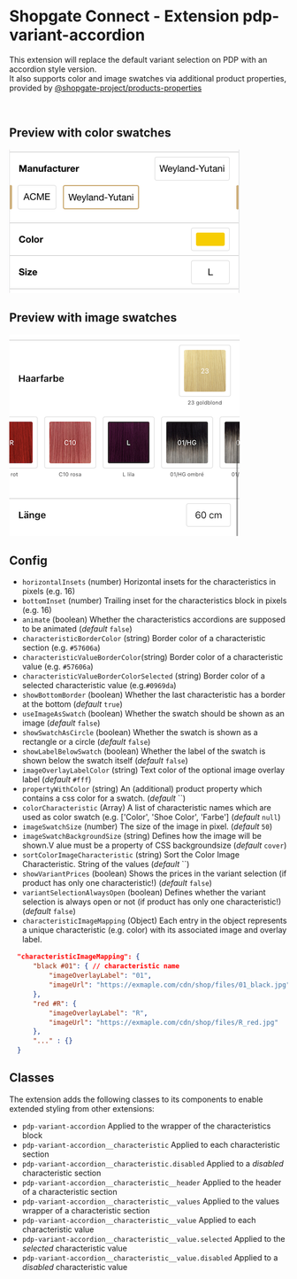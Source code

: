 # Shopgate Connect - Extension pdp-variant-accordion

This extension will replace the default variant selection on PDP with an accordion style version.<br />
It also supports color and image swatches via additional product properties, provided by [@shopgate-project/products-properties](https://github.com/shopgate-professional-services/ext-products-properties)

<br />

## Preview with color swatches
![](assets/01.png) <br />

## Preview with image swatches
![](assets/02.png)

## Config
- `horizontalInsets` (number) Horizontal insets for the characteristics in pixels (e.g. 16)
- `bottomInset` (number) Trailing inset for the characteristics block in pixels (e.g. 16)
- `animate` (boolean) Whether the characteristics accordions are supposed to be animated (_default_ `false`)
- `characteristicBorderColor` (string) Border color of a characteristic section (e.g. `#57606a`)
- `characteristicValueBorderColor`(string) Border color of a characteristic value (e.g. `#57606a`)
- `characteristicValueBorderColorSelected` (string) Border color of a selected characteristic value (e.g.`#0969da`)
- `showBottomBorder` (boolean) Whether the last characteristic has a border at the bottom (_default_ `true`)
- `useImageAsSwatch` (boolean) Whether the swatch should be shown as an image (_default_ `false`)
- `showSwatchAsCircle` (boolean) Whether the swatch is shown as a rectangle or a circle (_default_ `false`)
- `showLabelBelowSwatch` (boolean) Whether the label of the swatch is shown below the swatch itself (_default_ `false`)
- `imageOverlayLabelColor` (string) Text color of the optional image overlay label (_default_ `#fff`)
- `propertyWithColor` (string) An (additional) product property which contains a css color for a swatch. (_default_ ``)
- `colorCharacteristic` (Array) A list of characteristic names which are used as color swatch (e.g. ['Color', 'Shoe Color', 'Farbe'] (_default_ `null`)
- `imageSwatchSize` (number) The size of the image in pixel. (_default_ `50`)
- `imageSwatchBackgroundSize` (string) Defines how the image will be shown.V alue must be a property of CSS backgroundsize (_default_ `cover`)
- `sortColorImageCharacteristic` (string) Sort the Color Image Characteristic. String of the values (_default_ ``)
- `showVariantPrices` (boolean) Shows the prices in the variant selection (if product has only one characteristic!) (_default_ `false`)
- `variantSelectionAlwaysOpen` (boolean) Defines whether the variant selection is always open or not (if product has only one characteristic!) (_default_ `false`)
- `characteristicImageMapping` (Object) Each entry in the object represents a unique characteristic (e.g. color) with its associated image and overlay label.
```json
  "characteristicImageMapping": {
      "black #01": { // characteristic name
          "imageOverlayLabel": "01",
          "imageUrl": "https://exmaple.com/cdn/shop/files/01_black.jpg"
      },
      "red #R": {
          "imageOverlayLabel": "R",
          "imageUrl": "https://exmaple.com/cdn/shop/files/R_red.jpg"
      },
      "..." : {}
  }
```

## Classes

The extension adds the following classes to its components to enable extended styling from other extensions:

- `pdp-variant-accordion` Applied to the wrapper of the characteristics block
- `pdp-variant-accordion__characteristic` Applied to each characteristic section
- `pdp-variant-accordion__characteristic.disabled` Applied to a _disabled_ characteristic section
- `pdp-variant-accordion__characteristic__header` Applied to the header of a characteristic section
- `pdp-variant-accordion__characteristic__values` Applied to the values wrapper of a characteristic section
- `pdp-variant-accordion__characteristic__value` Applied to each characteristic value
- `pdp-variant-accordion__characteristic__value.selected` Applied to the _selected_ characteristic value
- `pdp-variant-accordion__characteristic__value.disabled` Applied to a _disabled_ characteristic value

